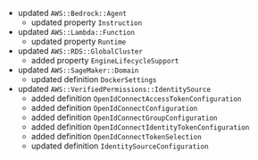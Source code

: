 - updated `AWS::Bedrock::Agent`
  - updated property `Instruction`
- updated `AWS::Lambda::Function`
  - updated property `Runtime`
- updated `AWS::RDS::GlobalCluster`
  - added property `EngineLifecycleSupport`
- updated `AWS::SageMaker::Domain`
  - updated definition `DockerSettings`
- updated `AWS::VerifiedPermissions::IdentitySource`
  - added definition `OpenIdConnectAccessTokenConfiguration`
  - added definition `OpenIdConnectConfiguration`
  - added definition `OpenIdConnectGroupConfiguration`
  - added definition `OpenIdConnectIdentityTokenConfiguration`
  - added definition `OpenIdConnectTokenSelection`
  - updated definition `IdentitySourceConfiguration`
